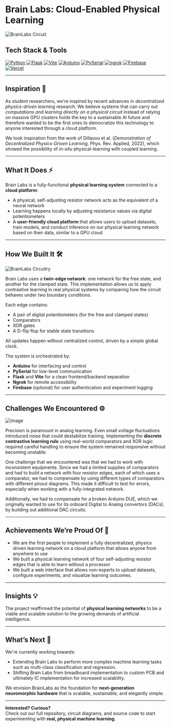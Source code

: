 # Brain Labs: Cloud-Enabled Physical Learning 

![BrainLabs Circuit](https://github.com/user-attachments/assets/ccba09e7-4662-468a-9273-e45ab17cad0b)

## Tech Stack & Tools
[![Python](https://img.shields.io/badge/Python-3776AB?logo=python&logoColor=white)](https://www.python.org)
[![Flask](https://img.shields.io/badge/Flask-000000?logo=flask&logoColor=white)](https://flask.palletsprojects.com/)
[![Vite](https://img.shields.io/badge/Vite-646CFF?logo=Vite&logoColor=white)](https://vitejs.dev/)
[![Arduino](https://img.shields.io/badge/Arduino-00979D?logo=arduino&logoColor=white)](https://www.arduino.cc/)
[![PySerial](https://img.shields.io/badge/PySerial-3776AB?logo=python&logoColor=white)](https://github.com/pyserial/pyserial)
[![ngrok](https://img.shields.io/badge/ngrok-1F1E37?logo=ngrok&logoColor=white)](https://ngrok.com/)
[![Firebase](https://img.shields.io/badge/Firebase-039BE5?logo=firebase&logoColor=white)](https://firebase.google.com)
[![Vercel](https://img.shields.io/badge/Vercel-000000?logo=vercel&logoColor=white)](https://vercel.com)

---

## Inspiration 🧠

As student researchers, we're inspired by recent advances in *decentralized physics-driven learning* research. We believe systems that can carry out *computations and learning directly on a physical circuit*  instead of relying on massive GPU clusters holds the key to a sustainable AI future and therefore wanted to be the first ones to democratize this technology to anyone interested through a cloud platform. 

We took inspiration from the work of Dillavou et al. (*Demonstration of Decentralized Physics-Driven Learning*, Phys. Rev. Applied, 2022), which showed the possibility of *in-situ* physical-learning with coupled learning.

---

## What It Does ⚡

Brain Labs is a fully-functional **physical learning system** connected to a **cloud platform**: 
- A physical, self-adjusting resistor network acts as the equivalent of a neural network
- Learning happens locally by adjusting resistance values via digital potentiometers
- A **user-friendly cloud platform** that allows users to upload datasets, train models, and conduct inference on our physical learning network based on their data, similar to a GPU cloud

---

## How We Built It 🛠️

![BrainLabs Circuitry](https://github.com/user-attachments/assets/09cadc13-7671-4554-a535-aacfade72056)

Brain Labs uses a **twin-edge network**: one network for the free state, and another for the clamped state. This implementation allows us to apply contrastive learning in real physical systems by comparing how the circuit behaves under two boundary conditions. 

Each edge contains:
- A pair of digital potentiometers (for the free and clamped states)
- Comparators
- XOR gates
- A D-flip flop for stable state transitions

All updates happen without centralized control, driven by a simple global clock.

The system is orchestrated by:
- **Arduino** for interfacing and control
- **PySerial** for low-level communication
- **Flask** and **Vite** for a clean frontend/backend separation
- **Ngrok** for remote accessibility
- **Firebase** (optional) for user authentication and experiment logging

---

## Challenges We Encountered ⚙️
![image](https://github.com/user-attachments/assets/3425e5a0-ac50-41dc-a37a-6196f42c00dd)

Precision is paramount in analog learning. Even small voltage fluctuations introduced noise that could destabilize training. Implementing the **discrete contrastive learning rule** using real-world comparators and XOR logic required careful handling to ensure the system remained responsive without becoming unstable. 

One challenge that we encountered was that we had to work with inconsistent equipments. Since we had a limited supplies of comparators and had to build a network with four resistor edges, each of which uses a comparator, we had to compensate by using different types of comparators with different pinout diagrams. This made it difficult to test for errors, especially when working with a fully-integrated network.

Additionally, we had to compensate for a broken Arduino DUE, which we originally wanted to use for its onboard Digital to Analog convertors (DACs), by building out additional DAC circuits.

---

## Achievements We’re Proud Of 🥇

- We are the first people to implement a fully decentralized, physics driven learning network on a cloud platform that allows anyone from anywhere to use
- We built a physical learning network of four self-adjusting resistor edges that is able to learn without a processor
- We built a web interface that allows non-experts to upload datasets, configure experiments, and visualize learning outcomes. 

---

## Insights 💡

The project reaffirmed the potential of **physical learning networks** to be a viable and scalable solution to the growing demands of artificial intelligence. 

---

## What’s Next 🚀

We're currently working towards:
- Extending Brain Labs to perform more complex machine learning tasks such as multi-class classification and regression.
- Shifting Brain Labs from breadboard implementation to custom PCB and ultimately IC implementation for increased scalability. 

We envision BrainLabs as the foundation for **next-generation neuromorphic hardware** that is scalable, sustainable, and elegantly simple.

---

**Interested? Curious?**  
Check out our full repository, circuit diagrams, and source code to start experimenting with **real, physical machine learning**.
